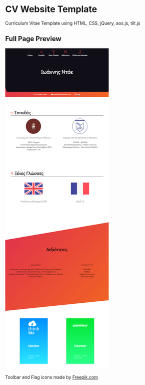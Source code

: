 # CV Website Template 

Curriculum Vitae Template using HTML, CSS, jQuery, aos.js, tilt.js

## Full Page Preview
![Preview](https://github.com/stavrify/CV-Template-GR/blob/main/img/capture.png)

Toolbar and Flag icons made by [Freepik.com](https://www.freepik.com)
